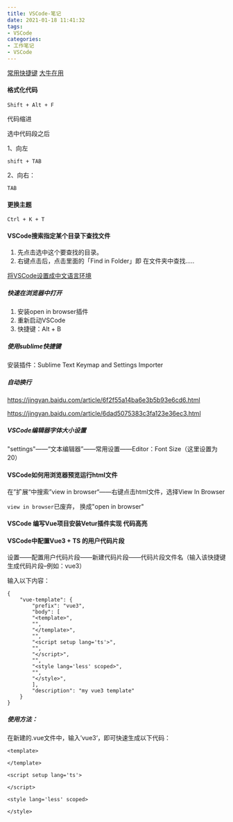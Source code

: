 ```yaml
---
title: VSCode-笔记
date: 2021-01-18 11:41:32
tags:
- VSCode
categories:
- 工作笔记
- VSCode
---
```


[常用快捷键](https://lzw.me/a/vscode-visual-studio-code-shortcut.html)    [大牛在用](https://www.awesomes.cn/)

#### 格式化代码

```
Shift + Alt + F
```

代码缩进

选中代码段之后

1、向左

```
shift + TAB 
```

2、向右：

```
TAB
```



#### 更换主题

```
Ctrl + K + T
```



#### VSCode搜索指定某个目录下查找文件

1. 先点击选中这个要查找的目录。
2. 右键点击后，点击里面的「Find in Folder」即 在文件夹中查找.....

[将VSCode设置成中文语言环境](https://jingyan.baidu.com/article/7e44095377c9d12fc1e2ef5b.html)



##### 快速在浏览器中打开

1. 安装open in browser插件
2. 重新启动VSCode
3. 快捷键：Alt + B



##### 使用sublime快捷键

安装插件：Sublime Text Keymap and Settings Importer



##### 自动换行

https://jingyan.baidu.com/article/6f2f55a14ba6e3b5b93e6cd6.html

https://jingyan.baidu.com/article/6dad5075383c3fa123e36ec3.html

##### VSCode编辑器字体大小设置

"settings"——“文本编辑器”——常用设置——Editor：Font Size（这里设置为20）

#### VSCode如何用浏览器预览运行html文件

在”扩展“中搜索”view in browser“——右键点击html文件，选择View In Browser

`view in browser`已废弃， 换成"open in browser"



#### VSCode 编写Vue项目安装Vetur插件实现 代码高亮

#### VSCode中配置Vue3 + TS 的用户代码片段

设置——配置用户代码片段——新建代码片段——代码片段文件名（输入该快捷键生成代码片段–例如：vue3）

输入以下内容：

```
{
	"vue-template": {
		"prefix": "vue3",
		"body": [
		"<template>",
		"",
		"</template>",
		"",
		"<script setup lang='ts'>",
		"",
		"</script>",
		"",
		"<style lang='less' scoped>",
		"",
		"</style>",
		],
		"description": "my vue3 template"
	}
}
```

##### 使用方法：

在新建的.vue文件中，输入’vue3‘，即可快速生成以下代码：

```
<template>

</template>

<script setup lang='ts'>

</script>

<style lang='less' scoped>

</style>
```